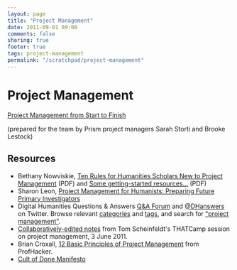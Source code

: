 ```yaml
---
layout: page
title: "Project Management"
date: 2011-09-01 09:08
comments: false
sharing: true
footer: true
tags: project-management
permalink: "/scratchpad/project-management"
---
```

# Project Management

[Project Management from Start to Finish](https://docs.google.com/document/d/17M0LoUv3WtboVFaE6Ig84gIsE8DQra0axHV29g6IdOk/edit)

(prepared for the team by Prism project managers Sarah Storti and Brooke Lestock)

## Resources

* Bethany Nowviskie, [Ten Rules for Humanities Scholars New to Project
  Management](http://nowviskie.org/handouts/DH/10rules.pdf) (PDF) and [Some getting-started resources...](http://nowviskie.org/handouts/DH/resources.pdf) (PDF)
* Sharon Leon, [Project Management for Humanists: Preparing Future
  Primary Investigators](http://mediacommons.futureofthebook.org/alt-ac/pieces/project-management-humanists)
* Digital Humanities Questions & Answers [Q&A Forum](http://digitalhumanities.org/answers/) and [@DHanswers](http://twitter.com/DHanswers) on Twitter. Browse relevant [categories](http://digitalhumanities.org/answers/forum/project-management) and [tags](http://digitalhumanities.org/answers/tags/project-management), and search for ["project management"](http://digitalhumanities.org/answers/search.php?q=%22project+management%22). 
* [Collaboratively-edited notes](https://docs.google.com/document/d/1Ex-b6zWtiuQWZw6DkV7B4cEGNovUWznvFV0fPvHXpN0/edit?hl=en_US&pli=1) from Tom Scheinfeldt's THATCamp session on project management, 3 June 2011.
* Brian Croxall, [12 Basic Principles of Project Management](http://chronicle.com/blogs/profhacker/12-basic-principles-of-project-management/31421) from ProfHacker.
* [Cult of Done Manifesto](http://www.brepettis.com/blog/2009/3/3/the-cult-of-done-manifesto.html)
